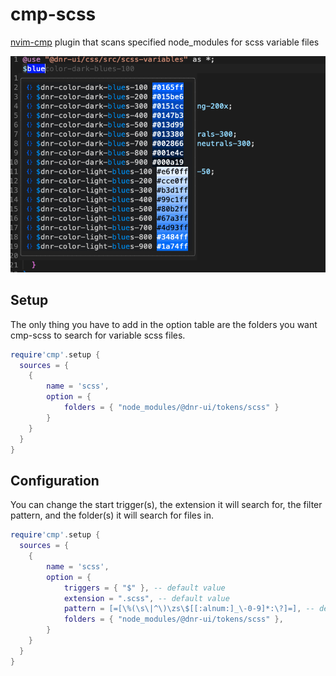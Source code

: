 # cmp-scss

[nvim-cmp](https://github.com/hrsh7th/nvim-cmp/tree/main) plugin that scans specified node_modules for scss variable files

![blue](./blue.png)

## Setup

The only thing you have to add in the option table are the folders you want cmp-scss to search for variable scss files.

```lua
require'cmp'.setup {
  sources = {
    {
        name = 'scss',
        option = {
            folders = { "node_modules/@dnr-ui/tokens/scss" }
        }
    }
  }
}
```

## Configuration

You can change the start trigger(s), the extension it will search for, the filter pattern, and the folder(s) it will search for files in.

```lua
require'cmp'.setup {
  sources = {
    {
        name = 'scss',
        option = {
            triggers = { "$" }, -- default value
            extension = ".scss", -- default value
            pattern = [=[\%(\s\|^\)\zs\$[[:alnum:]_\-0-9]*:\?]=], -- default value
            folders = { "node_modules/@dnr-ui/tokens/scss" },
        }
    }
  }
}
```
